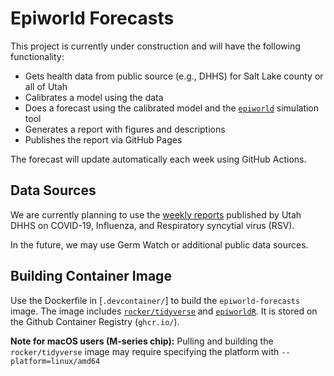 # Epiworld Forecasts

This project is currently under construction and will have the following functionality:
- Gets health data from public source (e.g., DHHS) for Salt Lake county or all of Utah
- Calibrates a model using the data
- Does a forecast using the calibrated model and the [`epiworld`](https://github.com/UofUEpiBio/epiworld/) simulation tool
- Generates a report with figures and descriptions
- Publishes the report via GitHub Pages

The forecast will update automatically each week using GitHub Actions.

## Data Sources
We are currently planning to use the [weekly reports](https://coronavirus.utah.gov/case-counts/) published by Utah DHHS on COVID-19, Influenza, and Respiratory syncytial virus (RSV).

In the future, we may use Germ Watch or additional public data sources.

## Building Container Image
Use the Dockerfile in [`.devcontainer/`] to build the `epiworld-forecasts` image. 
The image includes [`rocker/tidyverse`](https://rocker-project.org/images/versioned/rstudio.html) and [`epiworldR`](https://github.com/UofUEpiBio/epiworldR). 
It is stored on the Github Container Registry (`ghcr.io/`).

**Note for macOS users (M-series chip):** Pulling and building the `rocker/tidyverse` image may require specifying the platform with `--platform=linux/amd64`
